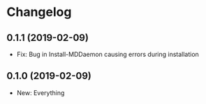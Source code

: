 ﻿# Changelog
## 0.1.1 (2019-02-09)
 - Fix: Bug in Install-MDDaemon causing errors during installation
 
## 0.1.0 (2019-02-09)
 - New: Everything